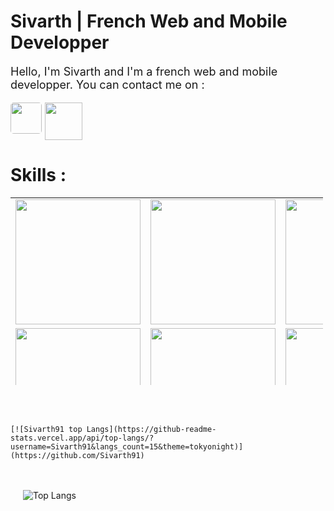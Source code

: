 <h1>Sivarth | French Web and Mobile Developper</h1>

<p style="font-size: 18px;">Hello, I'm Sivarth and I'm a french web and mobile developper. You can contact me on :</p>

<div style="display: flex; flex-direction: row; gap: 5px;">
  <a href="https://github.com/Sivarth91">
    <img style="width: 50px; border-radius: 5px;" src="https://github.githubassets.com/images/modules/logos_page/GitHub-Mark.png">
    </img>
  </a>

  <a href="https://discord.gg/PHfycCDy4Y">
  <img style="width: 60px;" src="https://www.podfeet.com/blog/wp-content/uploads/2018/02/discord-logo.png">
  </img>
  </a>
</div>

<h1>Skills :</h1>

<table style="width: 500px; height: 300px;">
  <tr>
      <!-- <td><img src="https://cdn.iconscout.com/icon/free/png-128/react-1175109.png" width="200"></td> -->
      <!-- <td><img src="https://cdn.iconscout.com/icon/free/png-128/vue-282497.png" width="200"></td> -->
      <td><img src="https://cdn.iconscout.com/icon/free/png-128/nodejs-2-226035.png" width="200"></td>
      <td><img src="https://cdn.iconscout.com/icon/free/png-128/angular-3-226070.png" width="200"></td>
      <td><img src="https://cdn.iconscout.com/icon/free/png-128/javascript-1-225993.png" width="200"></td>
      <td><img src="https://cdn.iconscout.com/icon/free/png-128/typescript-1-1175078.png" width="200"></td>
      <td><img src="https://cdn.iconscout.com/icon/free/png-128/php-99-1175127.png" width="200"></td>
  </tr>
  <tr>
    <td><img src="https://cdn.iconscout.com/icon/free/png-128/html5-40-1175193.png" width="200"></td>
    <td><img src="https://cdn.iconscout.com/icon/free/png-128/css3-11-1175239.png" width="200"></td>
    <td><img src="https://cdn.iconscout.com/icon/free/png-128/sass-13-1175092.png" width="200"></td>
    <td><img src="https://cdn.iconscout.com/icon/free/png-128/git-18-1175219.png" width="200"></td>
    <td><img src="https://cdn.iconscout.com/icon/free/png-128/mongodb-4-1175139.png" width="200"></td>
  </tr>
  <tr>
    <td><img src="https://cdn.iconscout.com/icon/free/png-128/mysql-4-226026.png" width="200"></td>
    <td><img src="https://cdn.iconscout.com/icon/free/png-128/java-22-225997.png" width="200"></td>
    <td><img src="https://cdn.iconscout.com/icon/free/png-128/android-245-1175273.png" width="200"></td>
    <td><img src="https://cdn.iconscout.com/icon/free/png-128/c-57-1175191.png" width="200"></td>
    <td><img src="https://cdn.iconscout.com/icon/free/png-128/c-4-226082.png" width="200"></td>
  </tr>

</table>

<div style="display: flex; flex-direction: column; gap: 20px; margin-top: 50px;">

  <div style="display: flex; align-items: flex-start;">

  <!---![github stats](https://github-readme-stats.vercel.app/api?username=sivarth91&theme=tokyonight)-->
    [![Sivarth91 top Langs](https://github-readme-stats.vercel.app/api/top-langs/?username=Sivarth91&langs_count=15&theme=tokyonight)](https://github.com/Sivarth91)

  </div>

  <div style="display: flex; align-items: flex-start; margin-left: 20px;">

  ![Top Langs](https://github-readme-stats.vercel.app/api/top-langs/?username=sivarth91&theme=tokyonight)

  </div>

</div>


